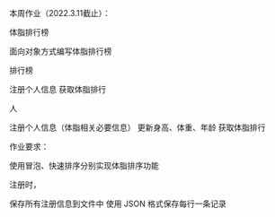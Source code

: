 本周作业（2022.3.11截止）：

体脂排行榜

面向对象方式编写体脂排行榜

排行榜

注册个人信息
获取体脂排行

人

注册个人信息（体脂相关必要信息）
更新身高、体重、年龄
获取体脂排行

作业要求：

使用冒泡、快速排序分别实现体脂排序功能

注册时，

保存所有注册信息到文件中
使用 JSON 格式保存每行一条记录



